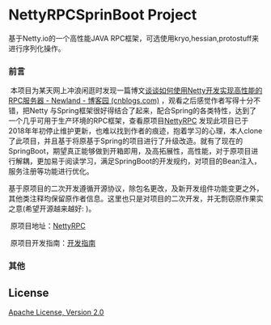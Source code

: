 # NettyRPCSprinBoot Project

基于Netty.io的一个高性能JAVA RPC框架，可选使用kryo,hessian,protostuff来进行序列化操作。

### 前言

​		本项目为某天网上冲浪闲逛时发现一篇博文[谈谈如何使用Netty开发实现高性能的RPC服务器 - Newland - 博客园 (cnblogs.com)](https://www.cnblogs.com/jietang/p/5615681.html) ，观看之后感觉作者写得十分不错，把Netty 与Spring框架很好得结合了起来，配合Spring的各类特性，达到了一个几乎可用于生产环境的RPC框架，查看原项目[NettyRPC](https://github.com/tang-jie/NettyRPC) 发现此项目已于2018年年初停止维护更新，也难以找到作者的痕迹，抱着学习的心理，本人clone了此项目，并且基于将原基于Spring的项目进行了升级改造。就有了现在的SpringBoot，期望真正能够做到开箱即用，及高拓展性，高性能，对于原项目进行解耦，更加易于阅读学习，满足SpringBoot的开发规约，对项目的Bean注入，服务注册等功能进行优化。

​		基于原项目的二次开发遵循开源协议，除包名更改，及新开发组件功能变更之外，其他类注释均保留原作者信息。这里也只是对项目的二次开发，并无剽窃原作果实之意(希望开源越来越好: )。

​        原项目地址：[NettyRPC](https://github.com/tang-jie/NettyRPC)

​		原项目开发指南：[开发指南](https://github.com/tang-jie/NettyRPC/wiki/NettyRPC%E5%BC%80%E5%8F%91%E6%8C%87%E5%8D%97)

### 其他





## License

[Apache License, Version 2.0](http://www.apache.org/licenses/LICENSE-2.0.html)




